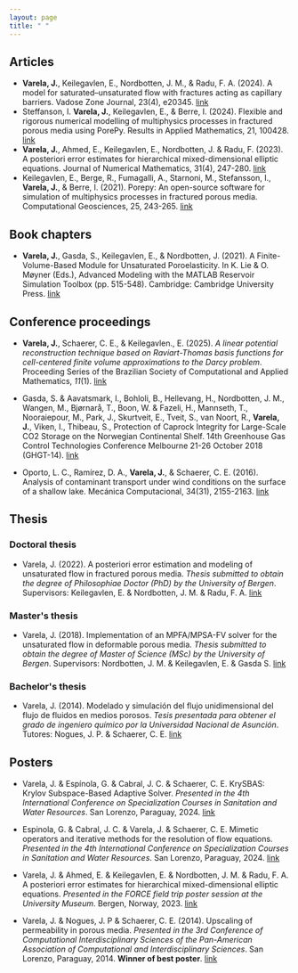 ```yaml
---
layout: page
title: " "
---
```


## Articles

- **Varela, J.**, Keilegavlen, E., Nordbotten, J. M., & Radu, F. A. (2024). A model for saturated–unsaturated flow with fractures acting as capillary barriers. Vadose Zone Journal, 23(4), e20345. [link](https://doi.org/10.1002/vzj2.20345)
- Steffanson, I. **Varela, J.**, Keilegavlen, E., & Berre, I. (2024). Flexible and rigorous numerical modelling of multiphysics processes in fractured porous media using PorePy. Results in Applied Mathematics, 21, 100428. [link](https://doi.org/10.1016/j.rinam.2023.100428)
- **Varela, J.**, Ahmed, E., Keilegavlen, E., Nordbotten, J. & Radu, F. (2023). A posteriori error estimates for hierarchical mixed-dimensional elliptic equations. Journal of Numerical Mathematics, 31(4), 247-280. [link](https://doi.org/10.1515/jnma-2022-0038)
- Keilegavlen, E., Berge, R., Fumagalli, A., Starnoni, M., Stefansson, I., **Varela, J.**, & Berre, I. (2021). Porepy: An open-source software for simulation of multiphysics processes in fractured porous media. Computational Geosciences, 25, 243-265. [link](https://doi.org/10.1007/s10596-020-10002-5)

## Book chapters

- **Varela, J.**, Gasda, S., Keilegavlen, E., & Nordbotten, J. (2021). A Finite-Volume-Based Module for Unsaturated Poroelasticity. In K. Lie & O. Møyner (Eds.), Advanced Modeling with the MATLAB Reservoir Simulation Toolbox (pp. 515-548). Cambridge: Cambridge University Press. [link](https://doi:10.1017/9781009019781.019)

## Conference proceedings

- **Varela, J.**, Schaerer, C. E., & Keilegavlen., E. (2025). *A linear potential reconstruction technique based on Raviart-Thomas basis functions for cell-centered finite volume approximations to the Darcy problem*. Proceeding Series of the Brazilian Society of Computational and Applied Mathematics, *11*(1). [link](https://doi.org/10.5540/03.2025.011.01.0332)

- Gasda, S. & Aavatsmark, I., Bohloli, B.,  Hellevang, H.,  Nordbotten, J. M.,  Wangen, M., Bjørnarå, T., Boon, W. & Fazeli, H., Mannseth, T., Nooraiepour, M., Park, J.,  Skurtveit, E., Tveit, S.,  van Noort, R., **Varela, J.**, Viken, I., Thibeau, S., Protection of Caprock Integrity for Large-Scale CO2 Storage on the Norwegian Continental Shelf. 14th Greenhouse Gas Control Technologies Conference Melbourne 21-26 October 2018 (GHGT-14). [link](http://dx.doi.org/10.2139/ssrn.3365962)

- Oporto, L. C., Ramírez, D. A., **Varela, J.**, & Schaerer, C. E. (2016). Analysis of contaminant transport under wind conditions on the surface of a shallow lake. Mecánica Computacional, 34(31), 2155-2163. [link](http://venus.ceride.gov.ar/ojs/index.php/mc/article/view/5135/5067)

## Thesis

### Doctoral thesis

- Varela, J. (2022). A posteriori error estimation and modeling of unsaturated flow in fractured porous media. *Thesis submitted to obtain the degree of Philosophiae Doctor (PhD) by the University of Bergen*. Supervisors: Keilegavlen, E. & Nordbotten, J. M. & Radu, F. A. [link](https://hdl.handle.net/11250/2997812)

### Master's thesis

- Varela, J. (2018). Implementation of an MPFA/MPSA-FV solver for the unsaturated flow in deformable porous media. *Thesis submitted to obtain the degree of Master of Science (MSc) by the University of Bergen*. Supervisors: Nordbotten, J. M. & Keilegavlen, E. & Gasda S. [link](https://hdl.handle.net/1956/17905)

### Bachelor's thesis

- Varela, J. (2014). Modelado y simulación del flujo unidimensional del flujo de fluidos en medios porosos. *Tesis presentada para obtener el grado de ingeniero químico por la Universidad Nacional de Asunción*. Tutores: Nogues, J. P. & Schaerer, C. E. [link](https://nidtec.pol.una.py/~cschaer/jv_Version_Corr.pdf)

## Posters

- Varela, J. & Espínola, G. & Cabral, J. C. & Schaerer, C. E. KrySBAS: Krylov Subspace-Based Adaptive Solver. *Presented in the 4th International Conference on Specialization Courses in Sanitation and Water Resources*. San Lorenzo, Paraguay, 2024. [link](https://www.dropbox.com/scl/fi/01ezbi6jlftudxg2jvlab/amaru_poster_krysbas.pdf?rlkey=fn5m6sh4kq8j2mjs41rrkjx2e&dl=0)

- Espinola, G. & Cabral, J. C. & Varela, J. & Schaerer, C. E. Mimetic operators and iterative methods for the resolution of flow equations. *Presented in the 4th International Conference on Specialization Courses in Sanitation and Water Resources*. San Lorenzo, Paraguay, 2024. [link](https://www.dropbox.com/scl/fi/cpqkiy037c89maw6zozg3/amaru_poster_mimetic_operators.pdf?rlkey=dqmqnj8cm28v5jt43fsm3j2gr&dl=0)

- Varela, J. & Ahmed, E. & Keilegavlen, E. & Nordbotten, J. M. & Radu, F. A. A posteriori error estimates for hierarchical mixed-dimensional elliptic equations. *Presented in the FORCE field trip poster session at the University Museum*. Bergen, Norway, 2023. [link](https://www.dropbox.com/scl/fi/gphrqonteipp3ktp11jup/poster_posteriori_varela.pdf?rlkey=gia5orpdjd2sc3okks16oustp&dl=0)

- Varela, J. & Nogues, J. P & Schaerer, C. E. (2014). Upscaling of permeability in porous media. *Presented in the 3rd Conference of Computational Interdisciplinary Sciences of the Pan-American Association of Computational and Interdisciplinary Sciences*. San Lorenzo, Paraguay, 2014. **Winner of  best poster**. [link](http://dx.doi.org/10.13140/RG.2.2.10237.36329)
